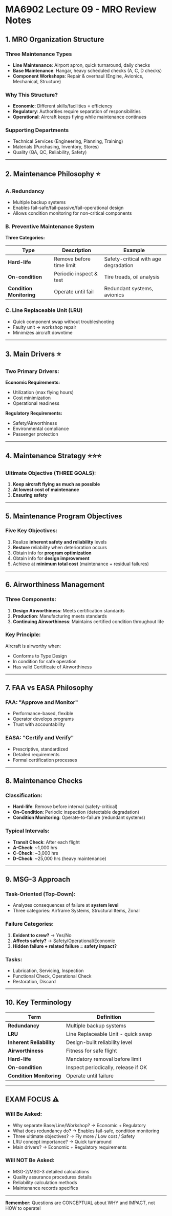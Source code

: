 # MA6902 Lecture 09 - MRO Review Notes

## 1. MRO Organization Structure

### Three Maintenance Types
- **Line Maintenance**: Airport apron, quick turnaround, daily checks
- **Base Maintenance**: Hangar, heavy scheduled checks (A, C, D checks)
- **Component Workshops**: Repair & overhaul (Engine, Avionics, Mechanical, Structure)

### Why This Structure?
- **Economic**: Different skills/facilities = efficiency
- **Regulatory**: Authorities require separation of responsibilities
- **Operational**: Aircraft keeps flying while maintenance continues

### Supporting Departments
- Technical Services (Engineering, Planning, Training)
- Materials (Purchasing, Inventory, Stores)
- Quality (QA, QC, Reliability, Safety)

---

## 2. Maintenance Philosophy ⭐

### A. Redundancy
- Multiple backup systems
- Enables fail-safe/fail-passive/fail-operational design
- Allows condition monitoring for non-critical components

### B. Preventive Maintenance System
**Three Categories:**

| Type | Description | Example |
|------|-------------|---------|
| **Hard-life** | Remove before time limit | Safety-critical with age degradation |
| **On-condition** | Periodic inspect & test | Tire treads, oil analysis |
| **Condition Monitoring** | Operate until fail | Redundant systems, avionics |

### C. Line Replaceable Unit (LRU)
- Quick component swap without troubleshooting
- Faulty unit → workshop repair
- Minimizes aircraft downtime

---

## 3. Main Drivers ⭐

### Two Primary Drivers:

**Economic Requirements:**
- Utilization (max flying hours)
- Cost minimization
- Operational readiness

**Regulatory Requirements:**
- Safety/Airworthiness
- Environmental compliance
- Passenger protection

---

## 4. Maintenance Strategy ⭐⭐⭐

### Ultimate Objective (THREE GOALS):
1. **Keep aircraft flying as much as possible**
2. **At lowest cost of maintenance**
3. **Ensuring safety**

---

## 5. Maintenance Program Objectives

### Five Key Objectives:
1. Realize **inherent safety and reliability** levels
2. **Restore** reliability when deterioration occurs
3. Obtain info for **program optimization**
4. Obtain info for **design improvement**
5. Achieve at **minimum total cost** (maintenance + residual failures)

---

## 6. Airworthiness Management

### Three Components:
1. **Design Airworthiness**: Meets certification standards
2. **Production**: Manufacturing meets standards
3. **Continuing Airworthiness**: Maintains certified condition throughout life

### Key Principle:
Aircraft is airworthy when:
- Conforms to Type Design
- In condition for safe operation
- Has valid Certificate of Airworthiness

---

## 7. FAA vs EASA Philosophy

### FAA: "Approve and Monitor"
- Performance-based, flexible
- Operator develops programs
- Trust with accountability

### EASA: "Certify and Verify"
- Prescriptive, standardized
- Detailed requirements
- Formal certification processes

---

## 8. Maintenance Checks

### Classification:
- **Hard-life**: Remove before interval (safety-critical)
- **On-Condition**: Periodic inspection (detectable degradation)
- **Condition Monitoring**: Operate-to-failure (redundant systems)

### Typical Intervals:
- **Transit Check**: After each flight
- **A-Check**: ~1,000 hrs
- **C-Check**: ~3,000 hrs
- **D-Check**: ~25,000 hrs (heavy maintenance)

---

## 9. MSG-3 Approach

### Task-Oriented (Top-Down):
- Analyzes consequences of failure at **system level**
- Three categories: Airframe Systems, Structural Items, Zonal

### Failure Categories:
1. **Evident to crew?** → Yes/No
2. **Affects safety?** → Safety/Operational/Economic
3. **Hidden failure + related failure = safety impact?**

### Tasks:
- Lubrication, Servicing, Inspection
- Functional Check, Operational Check
- Restoration, Discard

---

## 10. Key Terminology

| Term | Definition |
|------|------------|
| **Redundancy** | Multiple backup systems |
| **LRU** | Line Replaceable Unit - quick swap |
| **Inherent Reliability** | Design-built reliability level |
| **Airworthiness** | Fitness for safe flight |
| **Hard-life** | Mandatory removal before limit |
| **On-condition** | Inspect periodically, release if OK |
| **Condition Monitoring** | Operate until failure |

---

## EXAM FOCUS ⚠️

### Will Be Asked:
- Why separate Base/Line/Workshop? → Economic + Regulatory
- What does redundancy do? → Enables fail-safe, condition monitoring
- Three ultimate objectives? → Fly more / Low cost / Safety
- LRU concept importance? → Quick turnaround
- Main drivers? → Economic + Regulatory requirements

### Will NOT Be Asked:
- MSG-2/MSG-3 detailed calculations
- Quality assurance procedures details
- Reliability calculation methods
- Maintenance records specifics

---

**Remember:** Questions are CONCEPTUAL about WHY and IMPACT, not HOW to operate!